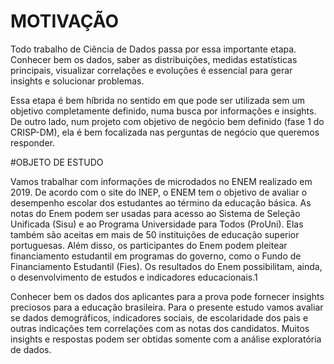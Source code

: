 # MOTIVAÇÃO

Todo trabalho de Ciência de Dados passa por essa importante etapa. Conhecer bem os dados, saber as distribuições, medidas estatísticas principais, visualizar correlações e evoluções é essencial para gerar insights e solucionar problemas.

Essa etapa é bem híbrida no sentido em que pode ser utilizada sem um objetivo completamente definido, numa busca por informações e insights. De outro lado, num projeto com objetivo de negócio bem definido (fase 1 do CRISP-DM), ela é bem focalizada nas perguntas de negócio que queremos responder.

#OBJETO DE ESTUDO

Vamos trabalhar com informações de microdados no ENEM realizado em 2019. De acordo com o site do INEP, o ENEM tem o objetivo de avaliar o desempenho escolar dos estudantes ao término da educação básica. As notas do Enem podem ser usadas para acesso ao Sistema de Seleção Unificada (Sisu) e ao Programa Universidade para Todos (ProUni). Elas também são aceitas em mais de 50 instituições de educação superior portuguesas. Além disso, os participantes do Enem podem pleitear financiamento estudantil em programas do governo, como o Fundo de Financiamento Estudantil (Fies). Os resultados do Enem possibilitam, ainda, o desenvolvimento de estudos e indicadores educacionais.1

Conhecer bem os dados dos aplicantes para a prova pode fornecer insights preciosos para a educação brasileira. Para o presente estudo vamos avaliar se dados demográficos, indicadores sociais, de escolaridade dos pais e outras indicações tem correlações com as notas dos candidatos. Muitos insights e respostas podem ser obtidas somente com a análise exploratória de dados.
